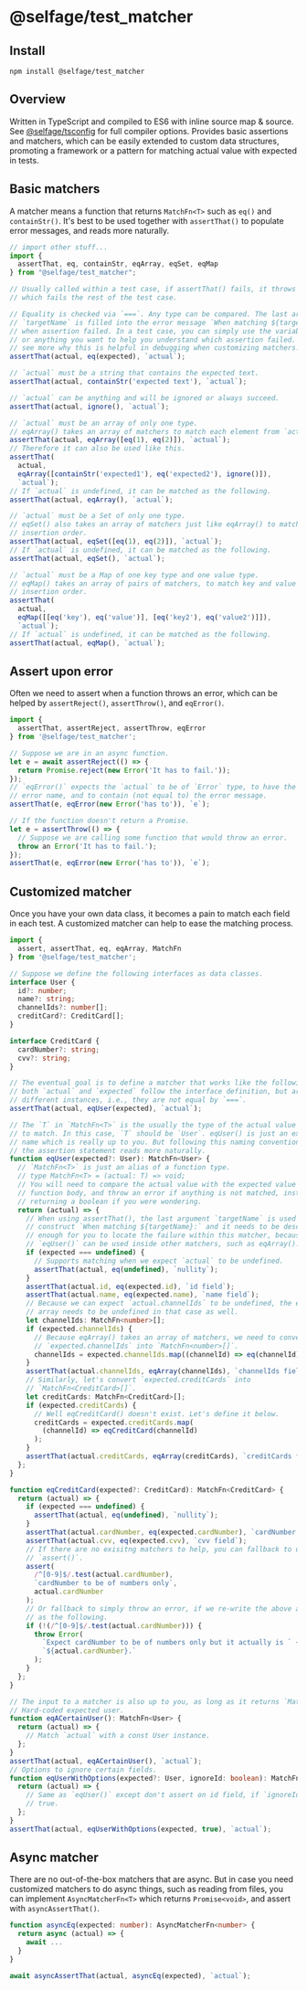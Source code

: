 # @selfage/test_matcher

## Install
`npm install @selfage/test_matcher`

## Overview
Written in TypeScript and compiled to ES6 with inline source map & source. See [@selfage/tsconfig](https://www.npmjs.com/package/@selfage/tsconfig) for full compiler options. Provides basic assertions and matchers, which can be easily extended to custom data structures, promoting a framework or a pattern for matching actual value with expected in tests.

## Basic matchers

A matcher means a function that returns `MatchFn<T>` such as `eq()` and
`containStr()`. It's best to be used together with `assertThat()` to populate
error messages, and reads more naturally.

```TypeScript
// import other stuff...
import {
  assertThat, eq, containStr, eqArray, eqSet, eqMap
} from "@selfage/test_matcher";

// Usually called within a test case, if assertThat() fails, it throws an error
// which fails the rest of the test case.

// Equality is checked via `===`. Any type can be compared. The last argument
// `targetName` is filled into the error message `When matching ${targetName}:`,
// when assertion failed. In a test case, you can simply use the variable name,
// or anything you want to help you understand which assertion failed. You will
// see more why this is helpful in debugging when customizing matchers.
assertThat(actual, eq(expected), `actual`);

// `actual` must be a string that contains the expected text.
assertThat(actual, containStr('expected text'), `actual`);

// `actual` can be anything and will be ignored or always succeed.
assertThat(actual, ignore(), `actual`);

// `actual` must be an array of only one type.
// eqArray() takes an array of matchers to match each element from `actual`.
assertThat(actual, eqArray([eq(1), eq(2)]), `actual`);
// Therefore it can also be used like this.
assertThat(
  actual,
  eqArray([containStr('expected1'), eq('expected2'), ignore()]),
  `actual`);
// If `actual` is undefined, it can be matched as the following.
assertThat(actual, eqArray(), `actual`);

// `actual` must be a Set of only one type.
// eqSet() also takes an array of matchers just like eqArray() to match Set in
// insertion order.
assertThat(actual, eqSet([eq(1), eq(2)]), `actual`);
// If `actual` is undefined, it can be matched as the following.
assertThat(actual, eqSet(), `actual`);

// `actual` must be a Map of one key type and one value type.
// eqMap() takes an array of pairs of matchers, to match key and value in
// insertion order.
assertThat(
  actual,
  eqMap([[eq('key'), eq('value')], [eq('key2'), eq('value2')]]),
  `actual`);
// If `actual` is undefined, it can be matched as the following.
assertThat(actual, eqMap(), `actual`);
```

## Assert upon error

Often we need to assert when a function throws an error, which can be helped by
`assertReject()`, `assertThrow()`, and `eqError()`.

```TypeScript
import {
  assertThat, assertReject, assertThrow, eqError
} from '@selfage/test_matcher';

// Suppose we are in an async function.
let e = await assertReject(() => {
  return Promise.reject(new Error('It has to fail.'));
});
// `eqError()` expects the `actual` to be of `Error` type, to have the expected
// error name, and to contain (not equal to) the error message.
assertThat(e, eqError(new Error('has to')), `e`);

// If the function doesn't return a Promise.
let e = assertThrow(() => {
  // Suppose we are calling some function that would throw an error.
  throw an Error('It has to fail.');
});
assertThat(e, eqError(new Error('has to')), `e`);
```

## Customized matcher

Once you have your own data class, it becomes a pain to match each field in each
test. A customized matcher can help to ease the matching process.

```TypeScript
import {
  assert, assertThat, eq, eqArray, MatchFn
} from '@selfage/test_matcher';

// Suppose we define the following interfaces as data classes.
interface User {
  id?: number;
  name?: string;
  channelIds?: number[];
  creditCard?: CreditCard[];
}

interface CreditCard {
  cardNumber?: string;
  cvv?: string;
}

// The eventual goal is to define a matcher that works like the following, where
// both `actual` and `expected` follow the interface definition, but are of
// different instances, i.e., they are not equal by `===`.
assertThat(actual, eqUser(expected), `actual`);

// The `T` in `MatchFn<T>` is the usually the type of the actual value you want
// to match. In this case, `T` should be `User`. eqUser() is just an example
// name which is really up to you. But following this naming convention makes
// the assertion statement reads more naturally.
function eqUser(expected?: User): MatchFn<User> {
  // `MatchFn<T>` is just an alias of a function type.
  // type MatchFn<T> = (actual: T) => void;
  // You will need to compare the actual value with the expected value in the
  // function body, and throw an error if anything is not matched, instead of
  // returning a boolean if you were wondering.
  return (actual) => {
    // When using assertThat(), the last argument `targetName` is used to
    // construct `When matching ${targetName}:` and it needs to be descriptive
    // enough for you to locate the failure within this matcher, because
    // `eqUser()` can be used inside other matchers, such as eqArray().
    if (expected === undefined) {
      // Supports matching when we expect `actual` to be undefined.
      assertThat(actual, eq(undefined), `nullity`);
    }
    assertThat(actual.id, eq(expected.id), `id field`);
    assertThat(actual.name, eq(expected.name), `name field`);
    // Because we can expect `actual.channelIds` to be undefined, the expected
    // array needs to be undefined in that case as well.
    let channelIds: MatchFn<number>[];
    if (expected.channelIds) {
      // Because eqArray() takes an array of matchers, we need to convert
      // `expected.channelIds` into `MatchFn<number>[]`.
      channelIds = expected.channelIds.map((channelId) => eq(channelId));
    }
    assertThat(actual.channelIds, eqArray(channelIds), `channelIds field`);
    // Similarly, let's convert `expected.creditCards` into
    // `MatchFn<CreditCard>[]`.
    let creditCards: MatchFn<CreditCard>[];
    if (expected.creditCards) {
      // Well eqCreditCard() doesn't exist. Let's define it below.
      creditCards = expected.creditCards.map(
        (channelId) => eqCreditCard(channelId)
      );
    }
    assertThat(actual.creditCards, eqArray(creditCards), `creditCards field`);
  };
}

function eqCreditCard(expected?: CreditCard): MatchFn<CreditCard> {
  return (actual) => {
    if (expected === undefined) {
      assertThat(actual, eq(undefined), `nullity`);
    }
    assertThat(actual.cardNumber, eq(expected.cardNumber), `cardNumber field`);
    assertThat(actual.cvv, eq(expected.cvv), `cvv field`);
    // If there are no exisitng matchers to help, you can fallback to use
    // `assert()`.
    assert(
      /^[0-9]$/.test(actual.cardNumber),
      `cardNumber to be of numbers only`,
      actual.cardNumber
    );
    // Or fallback to simply throw an error, if we re-write the above assertion
    // as the following.
    if (!(/^[0-9]$/.test(actual.cardNumber))) {
      throw Error(
        `Expect cardNumber to be of numbers only but it actually is ` +
        `${actual.cardNumber}.`
      );
    }
  };
}

// The input to a matcher is also up to you, as long as it returns `MatchFn<T>`.
// Hard-coded expected user.
function eqACertainUser(): MatchFn<User> {
  return (actual) => {
    // Match `actual` with a const User instance.
  };
}
assertThat(actual, eqACertainUser(), `actual`);
// Options to ignore certain fields.
function eqUserWithOptions(expected?: User, ignoreId: boolean): MatchFn<User> {
  return (actual) => {
    // Same as `eqUser()` except don't assert on id field, if `ignoreId` is
    // true.
  };
}
assertThat(actual, eqUserWithOptions(expected, true), `actual`);
```

## Async matcher

There are no out-of-the-box matchers that are async. But in case you need customized matchers to do async things, such as reading from files, you can implement `AsyncMatcherFn<T>` which returns `Promise<void>`, and assert with `asyncAssertThat()`.

```TypeScript
function asyncEq(expected: number): AsyncMatcherFn<number> {
  return async (actual) => {
    await ...
  }
}

await asyncAssertThat(actual, asyncEq(expected), `actual`);
```